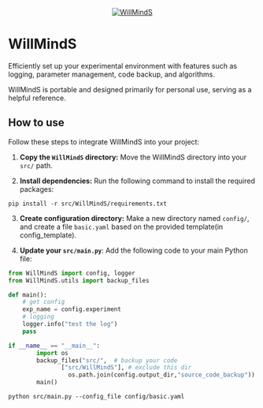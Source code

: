 <p align="center">
  <a href="https://fairyshine.github.io/WillMindS.AI/"><img src="https://github.com/fairyshine/WillMindS.AI/blob/master/icon.png?raw=true" alt="WillMindS"></a>
</p>

# WillMindS

Efficiently set up your experimental environment with features such as logging, parameter management, code backup, and algorithms.

WillMindS is portable and designed primarily for personal use, serving as a helpful reference.

## How to use

Follow these steps to integrate WillMindS into your project:

1. **Copy the `WillMindS` directory:** Move the WillMindS directory into your `src/` path.

2. **Install dependencies:** Run the following command to install the required packages:

```shell
pip install -r src/WillMindS/requirements.txt
```

3. **Create configuration directory:** Make a new directory named `config/`, and create a file `basic.yaml` based on the provided template(in config_template).

4. **Update your `src/main.py`**: Add the following code to your main Python file:

```Python
from WillMindS import config, logger
from WillMindS.utils import backup_files

def main():
    # get config
    exp_name = config.experiment
    # logging
    logger.info("test the log")
    pass

if __name__ == "__main__":
		import os
		backup_files("src/",  # backup your code
               ["src/WillMindS"], # exclude this dir
                 os.path.join(config.output_dir,"source_code_backup")) # backup path
		main()
```

```shell
python src/main.py --config_file config/basic.yaml
```

